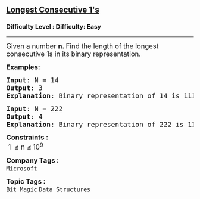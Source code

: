 <h2><a href="https://www.geeksforgeeks.org/problems/longest-consecutive-1s-1587115620/1?page=17&status=unsolved&sortBy=accuracy">Longest Consecutive 1's</a></h2><h3>Difficulty Level : Difficulty: Easy</h3><hr><div class="problems_problem_content__Xm_eO"><p><span style="font-size: 18px;">Given a number <strong>n. </strong>Find the length of the longest consecutive 1s in its binary representation.</span></p>
<p><span style="font-size: 18px;"><strong>Examples:</strong></span></p>
<pre><span style="font-size: 18px;"><strong>Input</strong>: N = 14
<strong>Output</strong>: 3
<strong>Explanation</strong>: Binary representation of 14 is 1110, in which 111 is the longest consecutive set bits of length is 3.</span></pre>
<pre><span style="font-size: 18px;"><strong>Input</strong>: N = 222
<strong>Output</strong>: 4
<strong>Explanation</strong>: Binary representation of 222 is 11011110, in which 1111 is the longest consecutive set bits of length 4.</span><span style="font-size: 18px;"><strong> </strong></span>
</pre>
<div><span style="font-size: 18px;"><strong>Constraints :</strong><br>&nbsp;1 </span>&nbsp;<span style="font-size: 14pt;">≤ n ≤</span> <span style="font-size: 18px;">10<sup>9</sup></span></div></div><p><span style=font-size:18px><strong>Company Tags : </strong><br><code>Microsoft</code>&nbsp;<br><p><span style=font-size:18px><strong>Topic Tags : </strong><br><code>Bit Magic</code>&nbsp;<code>Data Structures</code>&nbsp;